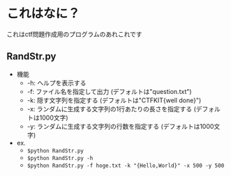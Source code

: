 # これはなに？  
これはctf問題作成用のプログラムのあれこれです  

## RandStr.py
- 機能
  - -h: ヘルプを表示する
  - -f: ファイル名を指定して出力 (デフォルトは"question.txt")
  - -k: 隠す文字列を指定する (デフォルトは"CTFKIT{well done}")
  - -x: ランダムに生成する文字列の1行あたりの長さを指定する (デフォルトは1000文字)
  - -y: ランダムに生成する文字列の行数を指定する (デフォルトは1000文字)
- ex.
  - `$python RandStr.py`
  - `$python RandStr.py -h`
  - `$python RandStr.py -f hoge.txt -k "{Hello,World}" -x 500 -y 500`
